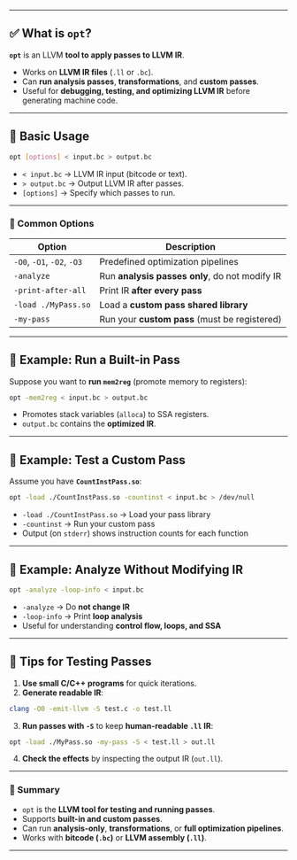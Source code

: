 
---

## ✅ What is `opt`?

**`opt`** is an LLVM **tool to apply passes to LLVM IR**.

* Works on **LLVM IR files** (`.ll` or `.bc`).
* Can **run analysis passes**, **transformations**, and **custom passes**.
* Useful for **debugging, testing, and optimizing LLVM IR** before generating machine code.

---

## 🔹 Basic Usage

```bash
opt [options] < input.bc > output.bc
```

* `< input.bc` → LLVM IR input (bitcode or text).
* `> output.bc` → Output LLVM IR after passes.
* `[options]` → Specify which passes to run.

---

### 🔹 Common Options

| Option                     | Description                                    |
| -------------------------- | ---------------------------------------------- |
| `-O0`, `-O1`, `-O2`, `-O3` | Predefined optimization pipelines              |
| `-analyze`                 | Run **analysis passes only**, do not modify IR |
| `-print-after-all`         | Print IR **after every pass**                  |
| `-load ./MyPass.so`        | Load a **custom pass shared library**          |
| `-my-pass`                 | Run your **custom pass** (must be registered)  |

---

## 🔹 Example: Run a Built-in Pass

Suppose you want to **run `mem2reg`** (promote memory to registers):

```bash
opt -mem2reg < input.bc > output.bc
```

* Promotes stack variables (`alloca`) to SSA registers.
* `output.bc` contains the **optimized IR**.

---

## 🔹 Example: Test a Custom Pass

Assume you have **`CountInstPass.so`**:

```bash
opt -load ./CountInstPass.so -countinst < input.bc > /dev/null
```

* `-load ./CountInstPass.so` → Load your pass library
* `-countinst` → Run your custom pass
* Output (on `stderr`) shows instruction counts for each function

---

## 🔹 Example: Analyze Without Modifying IR

```bash
opt -analyze -loop-info < input.bc
```

* `-analyze` → Do **not change IR**
* `-loop-info` → Print **loop analysis**
* Useful for understanding **control flow, loops, and SSA**

---

## 🔹 Tips for Testing Passes

1. **Use small C/C++ programs** for quick iterations.
2. **Generate readable IR**:

```bash
clang -O0 -emit-llvm -S test.c -o test.ll
```

3. **Run passes with `-S`** to keep **human-readable `.ll` IR**:

```bash
opt -load ./MyPass.so -my-pass -S < test.ll > out.ll
```

4. **Check the effects** by inspecting the output IR (`out.ll`).

---

### 🔹 Summary

* `opt` is the **LLVM tool for testing and running passes**.
* Supports **built-in and custom passes**.
* Can run **analysis-only**, **transformations**, or **full optimization pipelines**.
* Works with **bitcode (`.bc`)** or **LLVM assembly (`.ll`)**.

---
